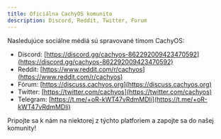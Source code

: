 ```yaml
---
title: Oficiálna CachyOS komunita
description: Discord, Reddit, Twitter, Forum
---
```


Nasledujúce sociálne médiá sú spravované tímom CachyOS:

- Discord: [https://discord.gg/cachyos-862292009423470592](https://discord.gg/cachyos-862292009423470592)
- Reddit: [https://www.reddit.com/r/cachyos](https://www.reddit.com/r/cachyos)
- Fórum: [https://discuss.cachyos.org](https://discuss.cachyos.org)
- Twitter: [https://twitter.com/cachyos](https://twitter.com/cachyos)
- Telegram: [https://t.me/+oR-kWT47vRdmMDli](https://t.me/+oR-kWT47vRdmMDli)

Pripojte sa k nám na niektorej z týchto platforiem a zapojte sa do našej komunity!